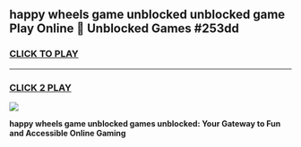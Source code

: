 
## happy wheels game unblocked unblocked game Play Online 👋 Unblocked Games #253dd
<h3>
<a href="https://premium.freeplayer.one?title=happy_wheels_game_unblocked&ref=21F">CLICK TO PLAY</a></h3>
<hr>

<h3>
<a href="https://premium.freeplayer.one?title=happy_wheels_game_unblocked&ref=21F">CLICK 2 PLAY</a>
  
</h3>

<a href="https://premium.freeplayer.one?title=happy_wheels_game_unblocked&ref=21F/"><img src="https://clearcache.store/games.png"></a>


**happy wheels game unblocked games unblocked: Your Gateway to Fun and Accessible Online Gaming**

